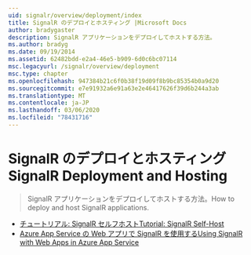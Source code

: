 ```yaml
---
uid: signalr/overview/deployment/index
title: SignalR のデプロイとホスティング |Microsoft Docs
author: bradygaster
description: SignalR アプリケーションをデプロイしてホストする方法。
ms.author: bradyg
ms.date: 09/19/2014
ms.assetid: 62482bdd-e2a4-46e5-b909-6d0c6bc07114
msc.legacyurl: /signalr/overview/deployment
msc.type: chapter
ms.openlocfilehash: 947384b21c6f0b38f19d09f8b9bc85354b0a9d20
ms.sourcegitcommit: e7e91932a6e91a63e2e46417626f39d6b244a3ab
ms.translationtype: MT
ms.contentlocale: ja-JP
ms.lasthandoff: 03/06/2020
ms.locfileid: "78431716"
---
```

# <a name="signalr-deployment-and-hosting"></a><span data-ttu-id="45b33-103">SignalR のデプロイとホスティング</span><span class="sxs-lookup"><span data-stu-id="45b33-103">SignalR Deployment and Hosting</span></span>

> <span data-ttu-id="45b33-104">SignalR アプリケーションをデプロイしてホストする方法。</span><span class="sxs-lookup"><span data-stu-id="45b33-104">How to deploy and host SignalR applications.</span></span>

- [<span data-ttu-id="45b33-105">チュートリアル: SignalR セルフホスト</span><span class="sxs-lookup"><span data-stu-id="45b33-105">Tutorial: SignalR Self-Host</span></span>](tutorial-signalr-self-host.md)
- [<span data-ttu-id="45b33-106">Azure App Service の Web アプリで SignalR を使用する</span><span class="sxs-lookup"><span data-stu-id="45b33-106">Using SignalR with Web Apps in Azure App Service</span></span>](using-signalr-with-azure-web-sites.md)
